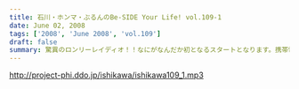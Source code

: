 ```yaml
---
title: 石川・ホンマ・ぶるんのBe-SIDE Your Life! vol.109-1
date: June 02, 2008
tags: ['2008', 'June 2008', 'vol.109']
draft: false
summary: 驚異のロンリーレイディオ！！なにがなんだか初となるスタートとなります。携帯電話を新しくした石川サンがその携帯を駆使してメンバーに連絡を試みたところ・・・NAMAE
---
```


http://project-phi.ddo.jp/ishikawa/ishikawa109_1.mp3
